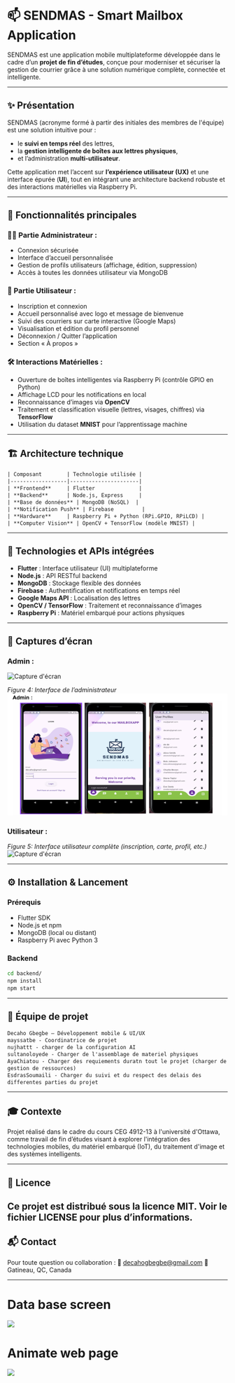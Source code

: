 # 📫 SENDMAS - Smart Mailbox Application

SENDMAS est une application mobile multiplateforme développée dans le cadre d’un **projet de fin d’études**,
conçue pour moderniser et sécuriser la gestion de courrier grâce à une solution numérique complète, connectée et intelligente.

---

## ✨ Présentation

SENDMAS (acronyme formé à partir des initiales des membres de l'équipe) est une solution intuitive pour :
- le **suivi en temps réel** des lettres,
- la **gestion intelligente de boîtes aux lettres physiques**,
- et l’administration **multi-utilisateur**.

Cette application met l’accent sur **l’expérience utilisateur (UX)** et une interface épurée (**UI**),
tout en intégrant une architecture backend robuste et des interactions matérielles via Raspberry Pi.

---

## 📱 Fonctionnalités principales

### 👩‍💼 Partie Administrateur :
- Connexion sécurisée
- Interface d’accueil personnalisée
- Gestion de profils utilisateurs (affichage, édition, suppression)
- Accès à toutes les données utilisateur via MongoDB

### 👤 Partie Utilisateur :
- Inscription et connexion
- Accueil personnalisé avec logo et message de bienvenue
- Suivi des courriers sur carte interactive (Google Maps)
- Visualisation et édition du profil personnel
- Déconnexion / Quitter l’application
- Section « À propos »

### 🛠️ Interactions Matérielles :
- Ouverture de boîtes intelligentes via Raspberry Pi (contrôle GPIO en Python)
- Affichage LCD pour les notifications en local
- Reconnaissance d’images via **OpenCV**
- Traitement et classification visuelle (lettres, visages, chiffres) via **TensorFlow**
- Utilisation du dataset **MNIST** pour l’apprentissage machine

---

## 🏗️ Architecture technique
``` text
| Composant        | Technologie utilisée |
|------------------|----------------------|
| **Frontend**     | Flutter              |
| **Backend**      | Node.js, Express     |
| **Base de données** | MongoDB (NoSQL)  |
| **Notification Push** | Firebase         |
| **Hardware**     | Raspberry Pi + Python (RPi.GPIO, RPiLCD) |
| **Computer Vision** | OpenCV + TensorFlow (modèle MNIST) |
```
---

## 🔗 Technologies et APIs intégrées

- **Flutter** : Interface utilisateur (UI) multiplateforme
- **Node.js** : API RESTful backend
- **MongoDB** : Stockage flexible des données
- **Firebase** : Authentification et notifications en temps réel
- **Google Maps API** : Localisation des lettres
- **OpenCV / TensorFlow** : Traitement et reconnaissance d’images
- **Raspberry Pi** : Matériel embarqué pour actions physiques

---

## 📸 Captures d’écran

### Admin :
![Capture d'écran](images/ma_capture.png)

_Figure 4: Interface de l’administrateur_
![Capture d'écran](https://github.com/Decaho7059/CEG4912-13-UX-UI-part/blob/6c65db6f2a319befe061f501c38e5404c14c6210/12.png)

### Utilisateur :
_Figure 5: Interface utilisateur complète (inscription, carte, profil, etc.)_
![Capture d'écran](images/ma_capture.png)

---

## ⚙️ Installation & Lancement

### Prérequis

- Flutter SDK
- Node.js et npm
- MongoDB (local ou distant)
- Raspberry Pi avec Python 3

### Backend

```bash
cd backend/
npm install
npm start
```
---
## 👥 Équipe de projet
```text
Decaho Gbegbe – Développement mobile & UI/UX
mayssatbe - Coordinatrice de projet
nujhattt - charger de la configuration AI
sultanoloyede - Charger de l'assemblage de materiel physiques
AyaChiatou - Charger des requiements duratn tout le projet (charger de gestion de ressources)
EsdrasSoumaili - Charger du suivi et du respect des delais des differentes parties du projet
```
---

## 🎓 Contexte
Projet réalisé dans le cadre du cours CEG 4912-13 à l'université d'Ottawa,
comme travail de fin d’études visant à explorer l'intégration des technologies mobiles, du matériel embarqué (IoT), du traitement d'image et des systèmes intelligents.

---
## 📄 Licence
Ce projet est distribué sous la licence MIT. Voir le fichier LICENSE pour plus d’informations.
---
## 📬 Contact
Pour toute question ou collaboration :
📧 decahogbegbe@gmail.com
📍 Gatineau, QC, Canada

---
# Data base screen
<img src="https://github.com/user-attachments/assets/6633ff70-3dbf-4f44-b804-d1cb0ffe5f60" width="300">

 # Animate web page
<img src="https://github.com/user-attachments/assets/bde4031e-d9b1-40c5-bb23-bd4e2bc17462" width="300">


